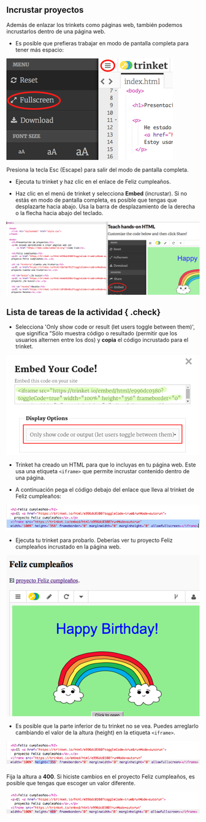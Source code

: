 ## Incrustar proyectos

Además de enlazar los trinkets como páginas web, también podemos incrustarlos dentro de una página web.

+ Es posible que prefieras trabajar en modo de pantalla completa para tener más espacio:

![screenshot](images/showcase-fullscreen.png)

Presiona la tecla Esc (Escape) para salir del modo de pantalla completa.

+ Ejecuta tu trinket y haz clic en el enlace de Feliz cumpleaños. 

+ Haz clic en el menú de trinket y selecciona __Embed__ (incrustar). Si no estás en modo de pantalla completa, es posible que tengas que desplazarte hacia abajo. Usa la barra de desplazamiento de la derecha o la flecha hacia abajo del teclado.

![screenshot](images/showcase-embed-code.png)

## Lista de tareas de la actividad { .check}

+ Selecciona 'Only show code or result (let users toggle between them)', que significa "Sólo muestra código o resultado (permitir que los usuarios alternen entre los dos) y __copia__ el código incrustado para el trinket. 

![screenshot](images/showcase-embed.png)

+ Trinket ha creado un HTML para que lo incluyas en tu página web. Este usa una etiqueta `<iframe>` que permite incrustar contenido dentro de una página. 

+ A continuación pega el código debajo del enlace que lleva al trinket de Feliz cumpleaños:

![screenshot](images/showcase-paste-embed.png)

+ Ejecuta tu trinket para probarlo. Deberías ver tu proyecto Feliz cumpleaños incrustado en la página web. 

![screenshot](images/showcase-embed-output.png)

+ Es posible que la parte inferior de tu trinket no se vea. Puedes arreglarlo cambiando el valor de la altura (height) en la etiqueta `<iframe>`. 

![screenshot](images/showcase-embed-height.png)

Fija la altura a __400__. Si hiciste cambios en el proyecto Feliz cumpleaños, es posible que tengas que escoger un valor diferente. 

![screenshot](images/showcase-embed-fixed.png)


